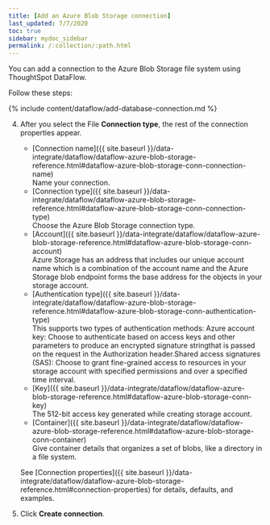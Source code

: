 ```yaml
---
title: [Add an Azure Blob Storage connection]
last_updated: 7/7/2020
toc: true
sidebar: mydoc_sidebar
permalink: /:collection/:path.html
---
```

You can add a connection to the Azure Blob Storage file system using ThoughtSpot DataFlow.

Follow these steps:

{% include content/dataflow/add-database-connection.md %}

4. After you select the File **Connection type**, the rest of the connection properties appear.

   * [Connection name]({{ site.baseurl }}/data-integrate/dataflow/dataflow-azure-blob-storage-reference.html#dataflow-azure-blob-storage-conn-connection-name)<br/>Name your connection.
   * [Connection type]({{ site.baseurl }}/data-integrate/dataflow/dataflow-azure-blob-storage-reference.html#dataflow-azure-blob-storage-conn-connection-type)<br/>Choose the Azure Blob Storage connection type.
   * [Account]({{ site.baseurl }}/data-integrate/dataflow/dataflow-azure-blob-storage-reference.html#dataflow-azure-blob-storage-conn-account)<br/>Azure Storage has an address that includes our unique account name which is a combination of the account name and the Azure Storage blob endpoint forms the base address for the objects in your storage account.
   * [Authentication type]({{ site.baseurl }}/data-integrate/dataflow/dataflow-azure-blob-storage-reference.html#dataflow-azure-blob-storage-conn-authentication-type)<br/>This supports two types of authentication methods: Azure account key: Choose to authenticate based on access keys and other parameters to produce an encrypted signature stringthat is passed on the request in the Authorization header.Shared access signatures (SAS): Choose to grant fine-grained access to resources in your storage account with specified permissions and over a specified time interval.
   * [Key]({{ site.baseurl }}/data-integrate/dataflow/dataflow-azure-blob-storage-reference.html#dataflow-azure-blob-storage-conn-key)<br/>The 512-bit access key generated while creating storage account.
   * [Container]({{ site.baseurl }}/data-integrate/dataflow/dataflow-azure-blob-storage-reference.html#dataflow-azure-blob-storage-conn-container)<br/>Give container details that organizes a set of blobs, like a directory in a file system.

   See [Connection properties]({{ site.baseurl }}/data-integrate/dataflow/dataflow-azure-blob-storage-reference.html#connection-properties) for details, defaults, and examples.

5. Click **Create connection**.   
